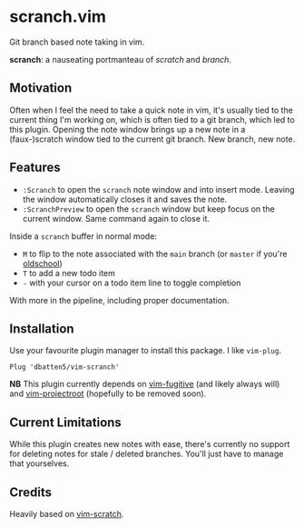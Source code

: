 # scranch.vim

Git branch based note taking in vim.

**scranch**: a nauseating portmanteau of *scratch* and *branch*.

## Motivation

Often when I feel the need to take a quick note in vim, it's usually tied to
the current thing I'm working on, which is often tied to a git branch, which
led to this plugin. Opening the note window brings up a new note in a
(faux-)scratch window tied to the current git branch. New branch, new note.

## Features

- `:Scranch` to open the `scranch` note window and into insert mode. Leaving 
the window automatically closes it and saves the note.
- `:ScranchPreview` to open the `scranch` window but keep focus on the current
window. Same command again to close it.

Inside a `scranch` buffer in normal mode:

- `M` to flip to the note associated with the `main` branch (or `master` if 
you're [oldschool](https://github.com/github/renaming))
- `T` to add a new todo item
- `-` with your cursor on a todo item line to toggle completion

With more in the pipeline, including proper documentation.

## Installation

Use your favourite plugin manager to install this package. I like `vim-plug`.

```
Plug 'dbatten5/vim-scranch'
```

**NB**
This plugin currently depends on [vim-fugitive](https://github.com/tpope/vim-fugitive)
(and likely always will) and [vim-projectroot](https://github.com/dbakker/vim-projectroot)
(hopefully to be removed soon).

## Current Limitations

While this plugin creates new notes with ease, there's currently no support
for deleting notes for stale / deleted branches. You'll just have to manage
that yourselves.

## Credits

Heavily based on [vim-scratch](https://github.com/mtth/scratch.vim).
